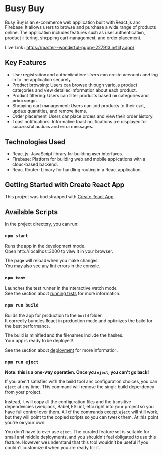 # Busy Buy

Busy Buy is an e-commerce web application built with React.js and Firebase. It allows users to browse and purchase a wide range of products online. The application includes features such as user authentication, product filtering, shopping cart management, and order placement.

Live Link : https://master--wonderful-puppy-227913.netlify.app/

## Key Features

- User registration and authentication: Users can create accounts and log in to the application securely.
- Product browsing: Users can browse through various product categories and view detailed information about each product.
- Product filtering: Users can filter products based on categories and price range.
- Shopping cart management: Users can add products to their cart, update quantities, and remove items.
- Order placement: Users can place orders and view their order history.
- Toast notifications: Informative toast notifications are displayed for successful actions and error messages.

## Technologies Used

- React.js: JavaScript library for building user interfaces.
- Firebase: Platform for building web and mobile applications with a cloud-based backend.
- React Router: Library for handling routing in a React application.

## Getting Started with Create React App

This project was bootstrapped with [Create React App](https://github.com/facebook/create-react-app).

## Available Scripts

In the project directory, you can run:

### `npm start`

Runs the app in the development mode.\
Open [http://localhost:3000](http://localhost:3000) to view it in your browser.

The page will reload when you make changes.\
You may also see any lint errors in the console.

### `npm test`

Launches the test runner in the interactive watch mode.\
See the section about [running tests](https://facebook.github.io/create-react-app/docs/running-tests) for more information.

### `npm run build`

Builds the app for production to the `build` folder.\
It correctly bundles React in production mode and optimizes the build for the best performance.

The build is minified and the filenames include the hashes.\
Your app is ready to be deployed!

See the section about [deployment](https://facebook.github.io/create-react-app/docs/deployment) for more information.

### `npm run eject`

**Note: this is a one-way operation. Once you `eject`, you can't go back!**

If you aren't satisfied with the build tool and configuration choices, you can `eject` at any time. This command will remove the single build dependency from your project.

Instead, it will copy all the configuration files and the transitive dependencies (webpack, Babel, ESLint, etc) right into your project so you have full control over them. All of the commands except `eject` will still work, but they will point to the copied scripts so you can tweak them. At this point you're on your own.

You don't have to ever use `eject`. The curated feature set is suitable for small and middle deployments, and you shouldn't feel obligated to use this feature. However we understand that this tool wouldn't be useful if you couldn't customize it when you are ready for it.

